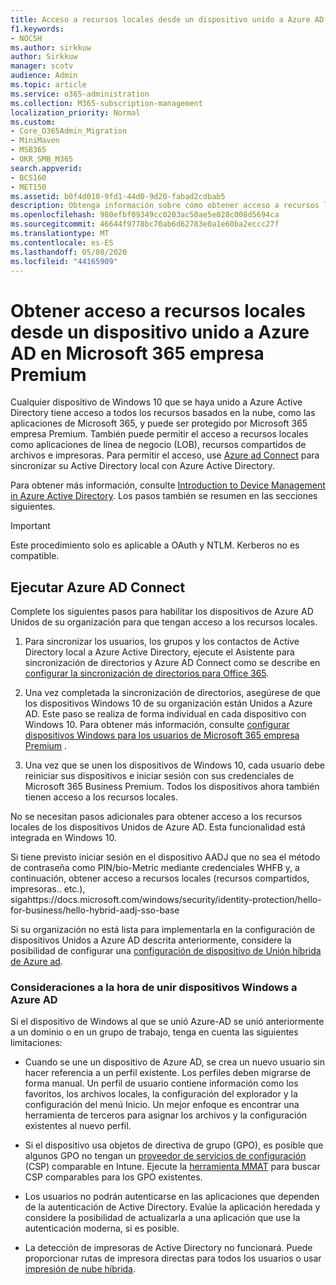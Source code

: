```yaml
---
title: Acceso a recursos locales desde un dispositivo unido a Azure AD en Microsoft 365 Business
f1.keywords:
- NOCSH
ms.author: sirkkuw
author: Sirkkuw
manager: scotv
audience: Admin
ms.topic: article
ms.service: o365-administration
ms.collection: M365-subscription-management
localization_priority: Normal
ms.custom:
- Core_O365Admin_Migration
- MiniMaven
- MSB365
- OKR_SMB_M365
search.appverid:
- BCS160
- MET150
ms.assetid: b0f4d010-9fd1-44d0-9d20-fabad2cdbab5
description: Obtenga información sobre cómo obtener acceso a recursos locales como líneas de aplicaciones empresariales, recursos compartidos de archivos e impresoras desde un dispositivo Windows 10 conectado a Azure Active Directory.
ms.openlocfilehash: 980efbf09349cc0203ac50ae5e028c008d5694ca
ms.sourcegitcommit: 46644f9778bc70ab6d62783e0a1e60ba2eccc27f
ms.translationtype: MT
ms.contentlocale: es-ES
ms.lasthandoff: 05/08/2020
ms.locfileid: "44165909"
---
```

# <a name="access-on-premises-resources-from-an-azure-ad-joined-device-in-microsoft-365-business-premium"></a>Obtener acceso a recursos locales desde un dispositivo unido a Azure AD en Microsoft 365 empresa Premium

Cualquier dispositivo de Windows 10 que se haya unido a Azure Active Directory tiene acceso a todos los recursos basados en la nube, como las aplicaciones de Microsoft 365, y puede ser protegido por Microsoft 365 empresa Premium. También puede permitir el acceso a recursos locales como aplicaciones de línea de negocio (LOB), recursos compartidos de archivos e impresoras. Para permitir el acceso, use [Azure ad Connect](https://docs.microsoft.com/azure/active-directory/connect/active-directory-aadconnect) para sincronizar su Active Directory local con Azure Active Directory. 

Para obtener más información, consulte [Introduction to Device Management in Azure Active Directory](https://docs.microsoft.com/azure/active-directory/device-management-introduction).
Los pasos también se resumen en las secciones siguientes.

> [!IMPORTANT]
> Este procedimiento solo es aplicable a OAuth y NTLM. Kerberos no es compatible.
 
## <a name="run-azure-ad-connect"></a>Ejecutar Azure AD Connect

Complete los siguientes pasos para habilitar los dispositivos de Azure AD Unidos de su organización para que tengan acceso a los recursos locales.
  
1. Para sincronizar los usuarios, los grupos y los contactos de Active Directory local a Azure Active Directory, ejecute el Asistente para sincronización de directorios y Azure AD Connect como se describe en [configurar la sincronización de directorios para Office 365](https://docs.microsoft.com/office365/enterprise/set-up-directory-synchronization).
    
2. Una vez completada la sincronización de directorios, asegúrese de que los dispositivos Windows 10 de su organización están Unidos a Azure AD. Este paso se realiza de forma individual en cada dispositivo con Windows 10. Para obtener más información, consulte [configurar dispositivos Windows para los usuarios de Microsoft 365 empresa Premium](set-up-windows-devices.md) . 
    
3. Una vez que se unen los dispositivos de Windows 10, cada usuario debe reiniciar sus dispositivos e iniciar sesión con sus credenciales de Microsoft 365 Business Premium. Todos los dispositivos ahora también tienen acceso a los recursos locales.
    
No se necesitan pasos adicionales para obtener acceso a los recursos locales de los dispositivos Unidos de Azure AD. Esta funcionalidad está integrada en Windows 10. 

Si tiene previsto iniciar sesión en el dispositivo AADJ que no sea el método de contraseña como PIN/bio-Metric mediante credenciales WHFB y, a continuación, obtener acceso a recursos locales (recursos compartidos, impresoras.. etc.), sigahttps://docs.microsoft.com/windows/security/identity-protection/hello-for-business/hello-hybrid-aadj-sso-base
  
Si su organización no está lista para implementarla en la configuración de dispositivos Unidos a Azure AD descrita anteriormente, considere la posibilidad de configurar una [configuración de dispositivo de Unión híbrida de Azure ad](manage-windows-devices.md).
  
### <a name="considerations-when-you-join-windows-devices-to-azure-ad"></a>Consideraciones a la hora de unir dispositivos Windows a Azure AD

Si el dispositivo de Windows al que se unió Azure-AD se unió anteriormente a un dominio o en un grupo de trabajo, tenga en cuenta las siguientes limitaciones:
  
- Cuando se une un dispositivo de Azure AD, se crea un nuevo usuario sin hacer referencia a un perfil existente. Los perfiles deben migrarse de forma manual. Un perfil de usuario contiene información como los favoritos, los archivos locales, la configuración del explorador y la configuración del menú Inicio. Un mejor enfoque es encontrar una herramienta de terceros para asignar los archivos y la configuración existentes al nuevo perfil.

- Si el dispositivo usa objetos de directiva de grupo (GPO), es posible que algunos GPO no tengan un [proveedor de servicios de configuración](https://docs.microsoft.com/windows/configuration/provisioning-packages/how-it-pros-can-use-configuration-service-providers) (CSP) comparable en Intune. Ejecute la [herramienta MMAT](https://www.microsoft.com/download/details.aspx?id=45520) para buscar CSP comparables para los GPO existentes.

- Los usuarios no podrán autenticarse en las aplicaciones que dependen de la autenticación de Active Directory. Evalúe la aplicación heredada y considere la posibilidad de actualizarla a una aplicación que use la autenticación moderna, si es posible.

- La detección de impresoras de Active Directory no funcionará. Puede proporcionar rutas de impresora directas para todos los usuarios o usar [impresión de nube híbrida](https://docs.microsoft.com/windows-server/administration/hybrid-cloud-print/hybrid-cloud-print-deploy).
